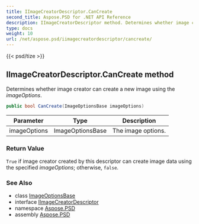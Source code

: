 ```yaml
---
title: IImageCreatorDescriptor.CanCreate
second_title: Aspose.PSD for .NET API Reference
description: IImageCreatorDescriptor method. Determines whether image creator can create a new image using the imageOptions
type: docs
weight: 10
url: /net/aspose.psd/iimagecreatordescriptor/cancreate/
---
```

{{< psd/tize >}}
## IImageCreatorDescriptor.CanCreate method

Determines whether image creator can create a new image using the *imageOptions*.

```csharp
public bool CanCreate(ImageOptionsBase imageOptions)
```

| Parameter | Type | Description |
| --- | --- | --- |
| imageOptions | ImageOptionsBase | The image options. |

### Return Value

`True` if image creator created by this descriptor can create image data using the specified *imageOptions*; otherwise, `false`.

### See Also

* class [ImageOptionsBase](../../imageoptionsbase/)
* interface [IImageCreatorDescriptor](../)
* namespace [Aspose.PSD](../../iimagecreatordescriptor/)
* assembly [Aspose.PSD](../../../)


